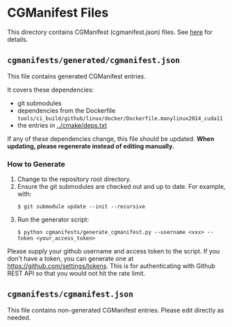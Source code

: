 # CGManifest Files
This directory contains CGManifest (cgmanifest.json) files.
See [here](https://docs.opensource.microsoft.com/tools/cg/cgmanifest.html) for details.

## `cgmanifests/generated/cgmanifest.json`
This file contains generated CGManifest entries.

It covers these dependencies:
- git submodules
- dependencies from the Dockerfile `tools/ci_build/github/linux/docker/Dockerfile.manylinux2014_cuda11`
- the entries in [../cmake/deps.txt](../cmake/deps.txt)

If any of these dependencies change, this file should be updated.
**When updating, please regenerate instead of editing manually.**

### How to Generate
1. Change to the repository root directory.
2. Ensure the git submodules are checked out and up to date. For example, with:
    ```
    $ git submodule update --init --recursive
    ```
3. Run the generator script:
    ```
    $ python cgmanifests/generate_cgmanifest.py --username <xxx> --token <your_access_token>
    ```

Please supply your github username and access token to the script. If you don't have a token, you can generate one at https://github.com/settings/tokens. This is for authenticating with Github REST API so that you would not hit the rate limit.

## `cgmanifests/cgmanifest.json`
This file contains non-generated CGManifest entries. Please edit directly as needed.
